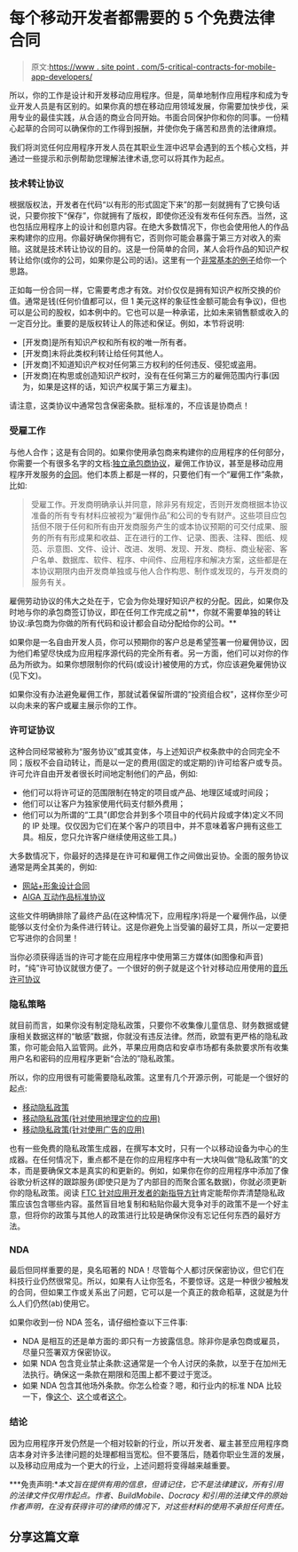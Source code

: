 # 每个移动开发者都需要的 5 个免费法律合同

> 原文:[https://www . site point . com/5-critical-contracts-for-mobile-app-developers/](https://www.sitepoint.com/5-critical-contracts-for-mobile-app-developers/)

所以，你的工作是设计和开发移动应用程序。但是，简单地制作应用程序和成为专业开发人员是有区别的。如果你真的想在移动应用领域发展，你需要加快步伐，采用专业的最佳实践，从合适的商业合同开始。书面合同保护你和你的同事。一份精心起草的合同可以确保你的工作得到报酬，并使你免于痛苦和昂贵的法律麻烦。

我们将浏览任何应用程序开发人员在其职业生涯中迟早会遇到的五个核心文档，并通过一些提示和示例帮助您理解法律术语,您可以将其作为起点。

### 技术转让协议

根据版权法，开发者在代码“以有形的形式固定下来”的那一刻就拥有了它换句话说，只要你按下“保存”，你就拥有了版权，即使你还没有发布任何东西。当然，这也包括应用程序上的设计和创意内容。在绝大多数情况下，你也会使用他人的作品来构建你的应用。你最好确保你拥有它，否则你可能会暴露于第三方对收入的索赔。这就是技术转让协议的目的。这是一份简单的合同，某人会将作品的知识产权转让给你(或你的公司，如果你是公司的话)。这里有一个[非常基本的例子](https://www.docracy.com/6480/short-ip-assignment-agreement-for-internet-startup)给你一个思路。

正如每一份合同一样，它需要考虑才有效。对价仅仅是拥有知识产权所交换的价值。通常是钱(任何价值都可以，但 1 美元这样的象征性金额可能会有争议)，但也可以是公司的股权，如本例中的。它也可以是一种承诺，比如未来销售额或收入的一定百分比。重要的是版权转让人的陈述和保证。例如，本节将说明:

*   [开发商]是所有知识产权和所有权的唯一所有者。
*   [开发商]未将此类权利转让给任何其他人。
*   [开发商]不知道知识产权对任何第三方权利的任何违反、侵犯或盗用。
*   [开发商]在构思或创造知识产权时，没有在任何第三方的雇佣范围内行事(因为，如果是这样的话，知识产权属于第三方雇主)。

请注意，这类协议中通常包含保密条款。挺标准的，不应该是协商点！

### 受雇工作

与他人合作；这是有合同的。如果你使用承包商来构建你的应用程序的任何部分，你需要一个有很多名字的文档:[独立承包商协议](https://www.docracy.com/6343/independent-contractor-service-agreement-with-confidentiality-and-ip-assignment-governed-by-california-law)，雇佣工作协议，甚至是移动应用程序开发服务的[合同](https://www.docracy.com/4754/contract-for-mobile-application-development-services)。他们本质上都是一样的，只要他们有一个“雇佣工作”条款，比如:

> 受雇工作。开发商明确承认并同意，除非另有规定，否则开发商根据本协议准备的所有专有材料应被视为“雇佣作品”和公司的专有财产。这些项目应包括但不限于任何和所有由开发商服务产生的或本协议预期的可交付成果、服务的所有有形成果和收益、正在进行的工作、记录、图表、注释、图纸、规范、示意图、文件、设计、改进、发明、发现、开发、商标、商业秘密、客户名单、数据库、软件、程序、中间件、应用程序和解决方案，这些都是在本协议期限内由开发商单独或与他人合作构思、制作或发现的，与开发商的服务有关。

雇佣劳动协议的伟大之处在于，它会为你处理好知识产权的分配。因此，如果你及时地与你的承包商签订协议，即在任何工作完成之前**，你就不需要单独的转让协议:承包商为你做的所有代码和设计都会自动分配给你的公司。**

如果你是一名自由开发人员，你可以预期你的客户总是希望签署一份雇佣协议，因为他们希望尽快成为应用程序源代码的完全所有者。另一方面，他们可以对你的作品为所欲为。如果你想限制你的代码(或设计)被使用的方式，你应该避免雇佣协议(见下文)。

如果你没有办法避免雇佣工作，那就试着保留所谓的“投资组合权”，这样你至少可以向未来的客户或雇主展示你的工作。

### 许可证协议

这种合同经常被称为“服务协议”或其变体，与上述知识产权条款中的合同完全不同；版权不会自动转让，而是以一定的费用(固定的或定期的)许可给客户或专员。许可允许自由开发者很长时间地定制他们的产品，例如:

*   他们可以将许可证的范围限制在特定的项目或产品、地理区域或时间段；
*   他们可以让客户为独家使用代码支付额外费用；
*   他们可以为所谓的“工具”(即您合并到多个项目中的代码片段或字体)定义不同的 IP 处理。仅仅因为它们在某个客户的项目中，并不意味着客户拥有这些工具。相反，您只允许客户继续使用这些工具。)

大多数情况下，你最好的选择是在许可和雇佣工作之间做出妥协。全面的服务协议通常是两全其美的，例如:

*   [网站+形象设计合同](https://www.docracy.com/5598/website-identity-design-contract)
*   [AIGA 互动作品标准协议](https://www.docracy.com/2818/standard-agreement-for-design-services-interactive-web-works-limited-license)

这些文件明确排除了最终产品(在这种情况下，应用程序)将是一个雇佣作品，以便能够以支付全价为条件进行转让。这是你避免上当受骗的最好工具，所以一定要把它写进你的合同里！

当你必须获得适当的许可才能在应用程序中使用第三方媒体(如图像和声音)时，“纯”许可协议就很方便了。一个很好的例子就是这个针对移动应用使用的[音乐许可协议](https://www.docracy.com/6931/music-license-agreement)

### 隐私策略

就目前而言，如果你没有制定隐私政策，只要你不收集像儿童信息、财务数据或健康相关数据这样的“敏感”数据，你就没有违反法律。然而，欧盟有更严格的隐私政策，你可能会陷入监管网。此外，苹果应用商店和安卓市场都有条款要求所有收集用户名和密码的应用程序更新“合法的”隐私政策。

所以，你的应用很有可能需要隐私政策。这里有几个开源示例，可能是一个很好的起点:

*   [移动隐私政策](https://www.docracy.com/6016/mobile-privacy-policy)
*   [移动隐私政策(针对使用地理定位的应用)](https://www.docracy.com/6513/mobile-privacy-policy-geolocated-apps-)
*   [移动隐私政策(针对使用广告的应用)](https://www.docracy.com/6516/mobile-privacy-policy-ad-sponsored-apps-)

也有一些免费的隐私政策生成器，在撰写本文时，只有一个以移动设备为中心的生成器。在任何情况下，重点都不是在你的应用程序中有一大块叫做“隐私政策”的文本，而是要确保文本是真实的和更新的。例如，如果你在你的应用程序中添加了像谷歌分析这样的跟踪服务(即使只是为了内部目的而聚合匿名数据)，你就必须更新你的隐私政策。阅读 [FTC 针对应用开发者的新指导方针](http://business.ftc.gov/documents/bus81-marketing-your-mobile-app)肯定能帮你弄清楚隐私政策应该包含哪些内容。虽然盲目地复制和粘贴你最大竞争对手的政策不是一个好主意，但将你的政策与其他人的政策进行比较是确保你没有忘记任何东西的最好方法。

### NDA

最后但同样重要的是，臭名昭著的 NDA！尽管每个人都讨厌保密协议，但它们在科技行业仍然很常见。所以，如果有人让你签名，不要惊讶。这是一种很少被触发的合同，但如果工作或关系出了问题，它可以是一个真正的救命稻草，这就是为什么人们仍然(ab)使用它。

如果你收到一份 NDA 签名，请仔细检查以下三件事:

*   NDA 是相互的还是单方面的:即只有一方披露信息。除非你是承包商或雇员，尽量只签署双方保密协议。
*   如果 NDA 包含竞业禁止条款:这通常是一个令人讨厌的条款，以至于在加州无法执行。确保这一条款在期限和范围上都不要过于宽泛。
*   如果 NDA 包含其他场外条款。你怎么检查？嗯，和行业内的标准 NDA 比较一下，像[这个](https://www.docracy.com/27/generic-shortform-nda)、[这个](https://www.docracy.com/50/mutual-nondisclosure-agreement)或者[这个](https://www.docracy.com/1/generic-nda)。

### 结论

因为应用程序开发仍然是一个相对较新的行业，所以开发者、雇主甚至应用程序商店本身对许多法律问题的处理都相当宽松。但不要落后，随着你职业生涯的发展，以及移动应用成为一个更大的行业，上述问题将变得越来越重要。

***免责声明:**本文旨在提供有用的信息，但请记住，它不是法律建议，所有引用的法律文件仅用作起点。作者、BuildMobile、Docracy 和引用的法律文件的原始作者声明，在没有获得许可的律师的情况下，对这些材料的使用不承担任何责任。*

## 分享这篇文章
